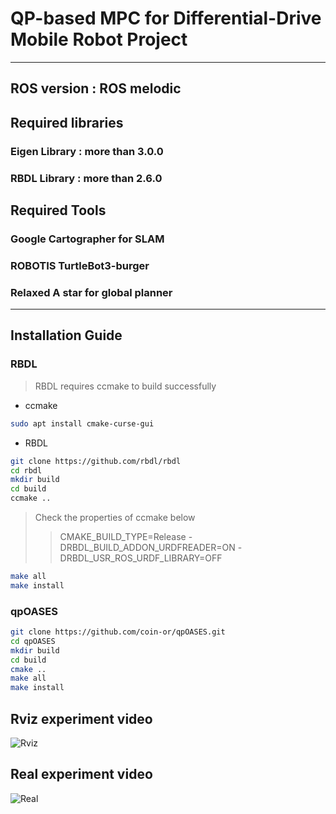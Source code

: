 # QP-based MPC for Differential-Drive Mobile Robot Project
***
## ROS version : ROS melodic

## Required libraries
### Eigen Library : more than 3.0.0
### RBDL Library : more than 2.6.0

## Required Tools
### Google Cartographer for SLAM
### ROBOTIS TurtleBot3-burger
### Relaxed A star for global planner 
***
## Installation Guide

### RBDL
> RBDL requires ccmake to build successfully
- ccmake
```sh
sudo apt install cmake-curse-gui
```
- RBDL
```sh
git clone https://github.com/rbdl/rbdl
cd rbdl
mkdir build
cd build
ccmake ..
```
> Check the properties of ccmake below 
>> CMAKE_BUILD_TYPE=Release -DRBDL_BUILD_ADDON_URDFREADER=ON -DRBDL_USR_ROS_URDF_LIBRARY=OFF
```sh
make all
make install
```

### qpOASES
```sh
git clone https://github.com/coin-or/qpOASES.git
cd qpOASES
mkdir build
cd build
cmake ..
make all
make install
```
## Rviz experiment video
![Rviz](https://user-images.githubusercontent.com/78638866/162732801-0361cb45-4cd8-4757-82b0-68e2da48e1fa.gif)
## Real experiment video
![Real](https://user-images.githubusercontent.com/78638866/162740035-3a746c4f-1764-44be-b623-15012cb2d2d2.gif)

